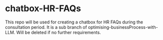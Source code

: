 # chatbox-HR-FAQs
This repo will be used for creating a chatbox for HR FAQs during the consultation period. It is a sub branch of optimising-businessProcess-with-LLM. Will be deleted if no further requirements.
